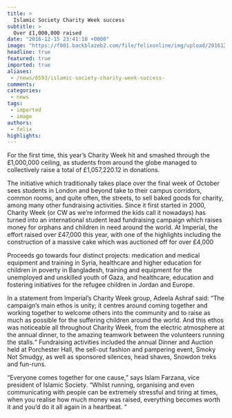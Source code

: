 ```yaml
---
title: >
  Islamic Society Charity Week success
subtitle: >
  Over £1,000,000 raised
date: "2016-12-15 23:41:10 +0000"
image: "https://f001.backblazeb2.com/file/felixonline/img/upload/201612152340-felix-pastedImage (2).png"
headline: true
featured: true
imported: true
aliases:
 - /news/6593/islamic-society-charity-week-success-
comments:
categories:
 - news
tags:
 - imported
 - image
authors:
 - felix
highlights:
---
```


For the first time, this year’s Charity Week hit and smashed through the £1,000,000 ceiling, as students from around the globe managed to collectively raise a total of £1,057,220.12 in donations.

The initiative which traditionally takes place over the final week of October sees students in London and beyond take to their campus corridors, common rooms, and quite often, the streets, to sell baked goods for charity, among many other fundraising activities.
Since it first started in 2000, Charity Week (or CW as we’re informed the kids call it nowadays) has turned into an international student lead fundraising campaign which raises money for orphans and children in need around the world. At Imperial, the effort raised over £47,000 this year, with one of the highlights including the construction of a massive cake which was auctioned off for over £4,000

Proceeds go towards four distinct projects: medication and medical equipment and training in Syria, healthcare and higher education for children in poverty in Bangladesh, training and equipment for the unemployed and unskilled youth of Gaza, and healthcare, education and fostering initiatives for the refugee children in Jordan and Europe.

In a statement from Imperial’s Charity Week group, Adeela Ashraf said: “The campaign’s main ethos is unity; it centres around coming together and working together to welcome others into the community and to raise as much as possible for the suffering children around the world. And this ethos was noticeable all throughout Charity Week, from the electric atmosphere at the annual dinner, to the amazing teamwork between the volunteers running the stalls.“
Fundraising activities included  the annual Dinner and Auction held at Porchester Hall, the sell-out fashion and pampering event, Smoky Not Smudgy, as well as sponsored silences, head shaves, Snowdon treks and fun-runs.

“Everyone comes together for one cause,” says Islam Farzana, vice president of Islamic Society. “Whilst running, organising and even communicating with people can be extremely stressful and tiring at times, when you realise how much money was raised, everything becomes worth it and you’d do it all again in a heartbeat. “
